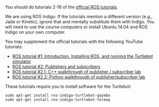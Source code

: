 You should do tutorials 2-16 of the [official ROS tutorials](http://wiki.ros.org/ROS/Tutorials).

We are using ROS Indigo.
If the tutorials mention a different version (e.g., Jade or Kinetic), ignore that and mentally substitute them with Indigo.
You will need to use the course computers or install Ubuntu 14.04 and ROS Indigo on your own computer.

You may supplement the official tutorials with the following YouTube tutorials:
- [ROS tutorial #1: Introduction, Installing ROS, and running the Turtlebot simulator](https://www.youtube.com/watch?v=bJB9tv4ThV4)
- [ROS tutorial #2: Publishers and subscribers](https://www.youtube.com/watch?v=9U6GDonGFHw)
- [ROS tutorial #2.1: C++ walkthrough of publisher / subscriber lab](https://www.youtube.com/watch?v=2Cmdu6mkxD0)
- [ROS tutorial #2.2: Python walkthrough of publisher/subscriber lab](https://www.youtube.com/watch?v=DLVyc9hOvk8&t=271s)

These tutorials require you to install software for the Turtlebot:
```
sudo apt-get install ros-indigo-turtlebot-gazebo
sudo apt-get install ros-indigo-turtlebot-teleop
```